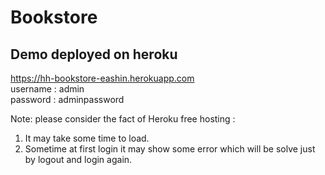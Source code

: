 # Bookstore
## Demo deployed on heroku <br>
https://hh-bookstore-eashin.herokuapp.com<br>
username : admin<br>
password : adminpassword<br>

Note: please consider the fact of Heroku free hosting : <br>

1. It may take some time to load.
2. Sometime at first login it may show some error which will be solve just by logout and login again.
